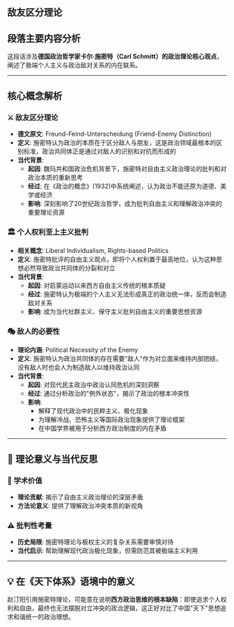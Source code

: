 ## 敌友区分理论
## 段落主要内容分析

这段话涉及**德国政治哲学家卡尔·施密特（Carl Schmitt）的政治理论核心观点**，阐述了极端个人主义与政治敌对关系的内在联系。

---

## 核心概念解析

### ⚔️ **敌友区分理论**
- **德文原文**: Freund-Feind-Unterscheidung (Friend-Enemy Distinction)
- **定义**: 施密特认为政治的本质在于区分敌人与朋友，这是政治领域最根本的区别标准，政治共同体正是通过对敌人的识别和对抗而形成的
- **当代背景**:
  - **起因**: 魏玛共和国政治危机背景下，施密特对自由主义政治理论的批判和对政治本质的重新思考
  - **经过**: 在《政治的概念》(1932)中系统阐述，认为政治不能还原为道德、美学或经济
  - **影响**: 深刻影响了20世纪政治哲学，成为批判自由主义和理解政治冲突的重要理论资源

### 🏛️ **个人权利至上主义批判**
- **相关概念**: Liberal Individualism, Rights-based Politics
- **定义**: 施密特批评的自由主义观点，即将个人权利置于最高地位，认为这种思想必然导致政治共同体的分裂和对立
- **当代背景**:
  - **起因**: 对启蒙运动以来西方自由主义传统的根本质疑
  - **经过**: 施密特认为极端的个人主义无法形成真正的政治统一体，反而会制造敌对关系
  - **影响**: 成为当代社群主义、保守主义批判自由主义的重要思想资源

### 🎭 **敌人的必要性**
- **理论内涵**: Political Necessity of the Enemy
- **定义**: 施密特认为政治共同体的存在需要"敌人"作为对立面来维持内部团结，没有敌人时也会人为制造敌人以维持政治认同
- **当代背景**:
  - **起因**: 对现代民主政治中政治认同危机的深刻洞察
  - **经过**: 通过分析政治的"例外状态"，揭示了政治的根本冲突性
  - **影响**: 
    - 解释了现代政治中的民粹主义、极化现象
    - 为理解冷战、恐怖主义等国际政治现象提供了理论框架
    - 在中国学界被用于分析西方政治制度的内在矛盾

---

## 🎯 **理论意义与当代反思**

### 📖 **学术价值**
- **理论贡献**: 揭示了自由主义政治理论的深层矛盾
- **方法论意义**: 提供了理解政治冲突本质的新视角

### ⚠️ **批判性考量**
- **历史局限**: 施密特理论与极权主义的复杂关系需要审慎对待
- **当代启示**: 帮助理解现代政治极化现象，但需防范其被极端主义利用

---

## 💡 **在《天下体系》语境中的意义**

赵汀阳引用施密特理论，可能意在说明**西方政治思维的根本缺陷**：即使追求个人权利和自由，最终也无法摆脱对立冲突的政治逻辑，这正好对比了中国"天下"思想追求和谐统一的政治理想。